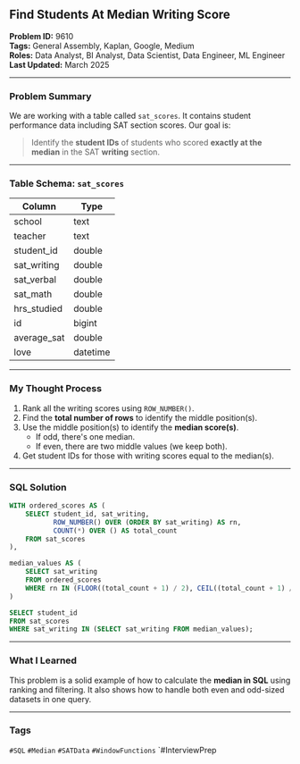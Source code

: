 ## Find Students At Median Writing Score

**Problem ID:** 9610  
**Tags:** General Assembly, Kaplan, Google, Medium  
**Roles:** Data Analyst, BI Analyst, Data Scientist, Data Engineer, ML Engineer  
**Last Updated:** March 2025  

---

### Problem Summary

We are working with a table called `sat_scores`. It contains student performance data including SAT section scores. Our goal is:
> Identify the **student IDs** of students who scored **exactly at the median** in the SAT **writing** section.

---

### Table Schema: `sat_scores`

| Column        | Type     |
|---------------|----------|
| school        | text     |
| teacher       | text     |
| student_id    | double   |
| sat_writing   | double   |
| sat_verbal    | double   |
| sat_math      | double   |
| hrs_studied   | double   |
| id            | bigint   |
| average_sat   | double   |
| love          | datetime |

---

### My Thought Process

1. Rank all the writing scores using `ROW_NUMBER()`.
2. Find the **total number of rows** to identify the middle position(s).
3. Use the middle position(s) to identify the **median score(s)**.
   - If odd, there's one median.
   - If even, there are two middle values (we keep both).
4. Get student IDs for those with writing scores equal to the median(s).

---

### SQL Solution

```sql
WITH ordered_scores AS (
    SELECT student_id, sat_writing,
           ROW_NUMBER() OVER (ORDER BY sat_writing) AS rn,
           COUNT(*) OVER () AS total_count
    FROM sat_scores
),

median_values AS (
    SELECT sat_writing
    FROM ordered_scores
    WHERE rn IN (FLOOR((total_count + 1) / 2), CEIL((total_count + 1) / 2))
)

SELECT student_id 
FROM sat_scores
WHERE sat_writing IN (SELECT sat_writing FROM median_values);
```

---

### What I Learned

This problem is a solid example of how to calculate the **median in SQL** using ranking and filtering. It also shows how to handle both even and odd-sized datasets in one query.

---

### Tags
`#SQL` `#Median` `#SATData` `#WindowFunctions` `#InterviewPrep
